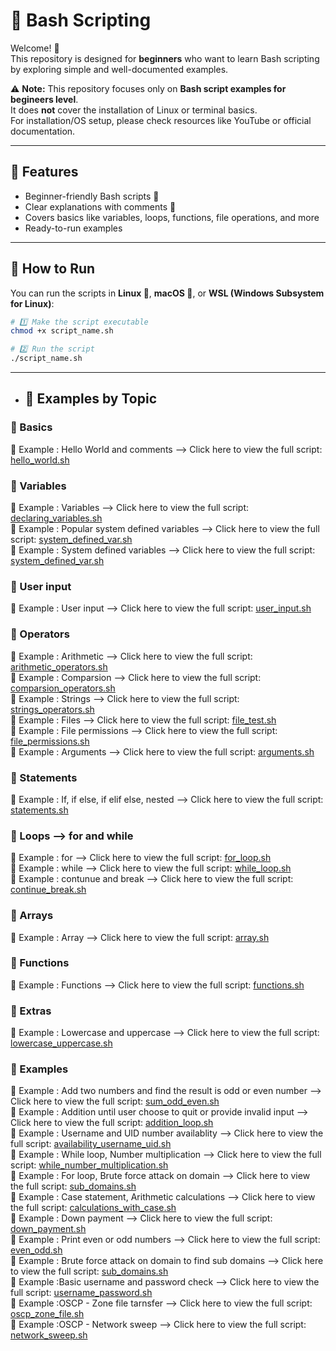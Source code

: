 # 🐚 Bash Scripting

Welcome! 🚀  
This repository is designed for **beginners** who want to learn Bash scripting by exploring simple and well-documented examples.  

⚠️ **Note:** This repository focuses only on **Bash script examples for begineers level**.  
It does **not** cover the installation of Linux or terminal basics.  
For installation/OS setup, please check resources like YouTube or official documentation.  

---

## 📌 Features
- Beginner-friendly Bash scripts 📝  
- Clear explanations with comments 🔰  
- Covers basics like variables, loops, functions, file operations, and more  
- Ready-to-run examples

---

## 🚀 How to Run

You can run the scripts in **Linux 🐧**, **macOS 🍎**, or **WSL (Windows Subsystem for Linux)**:

```bash
# 1️⃣ Make the script executable
chmod +x script_name.sh

# 2️⃣ Run the script
./script_name.sh

```
---
- ## 📂 Examples by Topic

### 🔰 Basics
📌 Example : Hello World and comments --> Click here to view the full script: [hello_world.sh](<hello_world.sh>)  

### 🔰 Variables 
📌 Example : Variables --> Click here to view the full script: [declaring_variables.sh](<declaring_variables.sh>)  
📌 Example : Popular system defined variables --> Click here to view the full script: [system_defined_var.sh](<system_defined_var.sh>)  
📌 Example : System defined variables --> Click here to view the full script: [system_defined_var.sh](<system_defined_var.sh>)  

### 🔰 User input
📌 Example : User input --> Click here to view the full script: [user_input.sh](<user_input.sh>)  


### 🔰 Operators
📌 Example : Arithmetic --> Click here to view the full script: [arithmetic_operators.sh](<arithmetic_operators.sh>)  
📌 Example : Comparsion --> Click here to view the full script: [comparsion_operators.sh](<comparsion_operators.sh>)  
📌 Example : Strings --> Click here to view the full script: [strings_operators.sh](<strings_operators.sh>)  
📌 Example : Files --> Click here to view the full script: [file_test.sh](<file_test.sh>)  
📌 Example : File permissions --> Click here to view the full script: [file_permissions.sh](<file_permissions.sh>)  
📌 Example : Arguments  --> Click here to view the full script: [arguments.sh](<arguments.sh>)  

### 🔰 Statements 
📌 Example : If, if else, if elif else, nested  --> Click here to view the full script: [statements.sh](<statements.sh>)  

### 🔰 Loops --> for and while  
📌 Example : for --> Click here to view the full script: [for_loop.sh](<for_loop.sh>)  
📌 Example : while --> Click here to view the full script: [while_loop.sh](<while_loop.sh>)  
📌 Example : contunue and break --> Click here to view the full script: [continue_break.sh](<continue_break.sh>)  

### 🔰 Arrays  
📌 Example : Array --> Click here to view the full script: [array.sh](<array.sh>) 

### 🔰 Functions  
📌 Example : Functions --> Click here to view the full script: [functions.sh](<functions.sh>) 

### 🔰 Extras  
📌 Example : Lowercase and uppercase --> Click here to view the full script: [lowercase_uppercase.sh](<lowercase_uppercase.sh>) 

### 🔰 Examples
📌 Example : Add two numbers and find the result is odd or even number --> Click here to view the full script: [sum_odd_even.sh](<sum_odd_even.sh>)   
📌 Example : Addition until user choose to quit or provide invalid input --> Click here to view the full script: [addition_loop.sh](<addition_loop.sh>)  
📌 Example : Username and UID number availablity --> Click here to view the full script: [availability_username_uid.sh](<availability_username_uid.sh>)  
📌 Example : While loop,  Number multiplication --> Click here to view the full script: [while_number_multiplication.sh](<while_number_multiplication.sh>)  
📌 Example : For loop, Brute force attack on domain --> Click here to view the full script: [sub_domains.sh](<sub_domains.sh>)  
📌 Example : Case statement, Arithmetic calculations --> Click here to view the full script: [calculations_with_case.sh](<calculations_with_case.sh>)  
📌 Example : Down payment --> Click here to view the full script: [down_payment.sh](<down_payment.sh>)  
📌 Example : Print even or odd numbers --> Click here to view the full script: [even_odd.sh](<even_odd.sh>)  
📌 Example : Brute force attack on domain to find sub domains --> Click here to view the full script: [sub_domains.sh](<sub_domains.sh>)  
📌 Example :Basic username and password check --> Click here to view the full script: [username_password.sh](<username_password.sh>)  
📌 Example :OSCP - Zone file tarnsfer --> Click here to view the full script: [oscp_zone_file.sh](<oscp_zone_file.sh>)  
📌 Example :OSCP - Network sweep --> Click here to view the full script: [network_sweep.sh](<network_sweep.sh>) 


